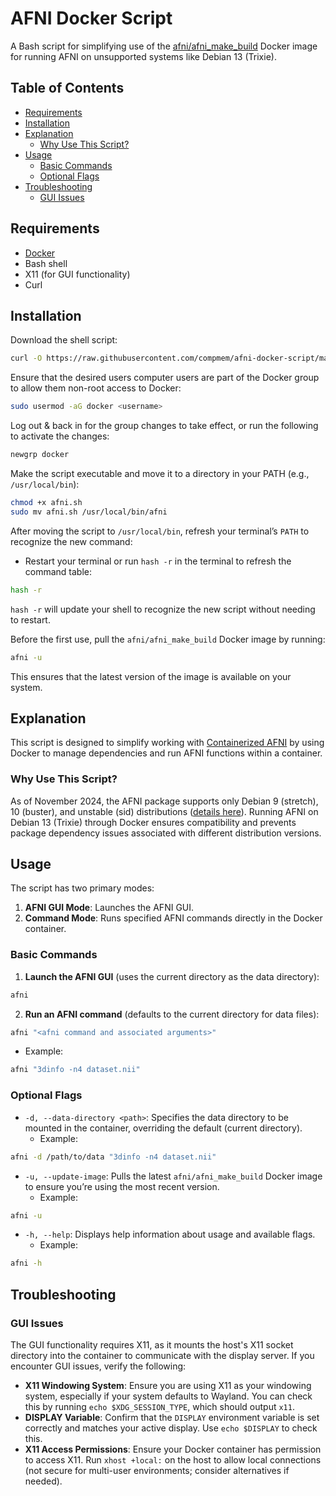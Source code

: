 
# AFNI Docker Script

A Bash script for simplifying use of the [afni/afni_make_build](https://hub.docker.com/r/afni/afni_make_build) Docker image for running AFNI on unsupported systems like Debian 13 (Trixie).

## Table of Contents
- [Requirements](#requirements)
- [Installation](#installation)
- [Explanation](#explanation)
  - [Why Use This Script?](#why-use-this-script)
- [Usage](#usage)
  - [Basic Commands](#basic-commands)
  - [Optional Flags](#optional-flags)
- [Troubleshooting](#troubleshooting)
  - [GUI Issues](#gui-issues)

## Requirements
- [Docker](https://www.docker.com/)
- Bash shell
- X11 (for GUI functionality)
- Curl

## Installation

Download the shell script:
```bash
curl -O https://raw.githubusercontent.com/compmem/afni-docker-script/main/afni.sh
```

Ensure that the desired users computer users are part of the Docker group to allow them non-root access to Docker:
```bash
sudo usermod -aG docker <username>
```

Log out & back in for the group changes to take effect, or run the following to activate the changes:
```bash
newgrp docker
```

Make the script executable and move it to a directory in your PATH (e.g., `/usr/local/bin`):
```bash
chmod +x afni.sh
sudo mv afni.sh /usr/local/bin/afni
```

After moving the script to `/usr/local/bin`, refresh your terminal’s `PATH` to recognize the new command:

- Restart your terminal or run `hash -r` in the terminal to refresh the command table:
```bash
hash -r
```
`hash -r` will update your shell to recognize the new script without needing to restart.

Before the first use, pull the `afni/afni_make_build` Docker image by running:
```bash
afni -u
```

This ensures that the latest version of the image is available on your system.

## Explanation

This script is designed to simplify working with [Containerized AFNI](https://afni.nimh.nih.gov/pub/dist/doc/htmldoc/background_install/container.html#) by using Docker to manage dependencies and run AFNI functions within a container.

### Why Use This Script?

As of November 2024, the AFNI package supports only Debian 9 (stretch), 10 (buster), and unstable (sid) distributions ([details here](https://neuro.debian.net/pkgs/afni.html#binary-pkg-afni)). Running AFNI on Debian 13 (Trixie) through Docker ensures compatibility and prevents package dependency issues associated with different distribution versions.

## Usage

The script has two primary modes:
1. **AFNI GUI Mode**: Launches the AFNI GUI.
2. **Command Mode**: Runs specified AFNI commands directly in the Docker container.

### Basic Commands

1. **Launch the AFNI GUI** (uses the current directory as the data directory):
```bash
afni
```

2. **Run an AFNI command** (defaults to the current directory for data files):
```bash
afni "<afni command and associated arguments>"
```
   - Example:
```bash
afni "3dinfo -n4 dataset.nii"
```

### Optional Flags

- `-d, --data-directory <path>`: Specifies the data directory to be mounted in the container, overriding the default (current directory).
  - Example:
```bash
afni -d /path/to/data "3dinfo -n4 dataset.nii"
```

- `-u, --update-image`: Pulls the latest `afni/afni_make_build` Docker image to ensure you’re using the most recent version.
  - Example:
```bash
afni -u
```

- `-h, --help`: Displays help information about usage and available flags.
  - Example:
```bash
afni -h
```

## Troubleshooting

### GUI Issues

The GUI functionality requires X11, as it mounts the host's X11 socket directory into the container to communicate with the display server. If you encounter GUI issues, verify the following:

- **X11 Windowing System**: Ensure you are using X11 as your windowing system, especially if your system defaults to Wayland. You can check this by running `echo $XDG_SESSION_TYPE`, which should output `x11`.
- **DISPLAY Variable**: Confirm that the `DISPLAY` environment variable is set correctly and matches your active display. Use `echo $DISPLAY` to check this.
- **X11 Access Permissions**: Ensure your Docker container has permission to access X11. Run `xhost +local:` on the host to allow local connections (not secure for multi-user environments; consider alternatives if needed).
